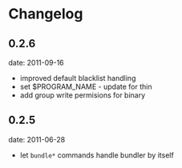 # Changelog

## 0.2.6
date: 2011-09-16

 - improved default blacklist handling
 - set $PROGRAM_NAME - update for thin
 - add group write permisions for binary

## 0.2.5
date: 2011-06-28

 - let `bundle*` commands handle bundler by itself
